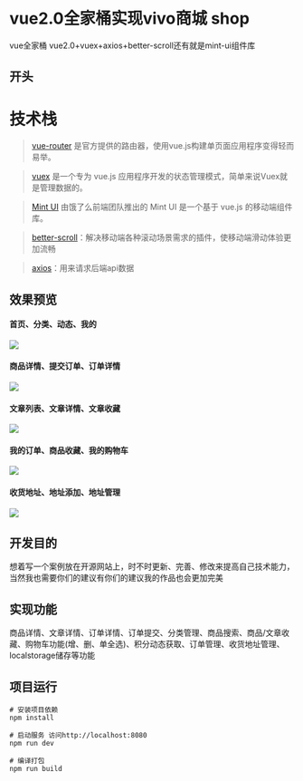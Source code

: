 # vue2.0全家桶实现vivo商城 shop
vue全家桶 vue2.0+vuex+axios+better-scroll还有就是mint-ui组件库

## 开头

# 技术栈
> [vue-router](https://router.vuejs.org/zh-cn/) 是官方提供的路由器，使用vue.js构建单页面应用程序变得轻而易举。

> [vuex](https://vuex.vuejs.org/zh-cn/) 是一个专为 vue.js 应用程序开发的状态管理模式，简单来说Vuex就是管理数据的。

> [Mint UI](http://mint-ui.github.io/#!/zh-cn) 由饿了么前端团队推出的 Mint UI 是一个基于 vue.js 的移动端组件库。

> [better-scroll](http://ustbhuangyi.github.io/better-scroll/doc/options.html)：解决移动端各种滚动场景需求的插件，使移动端滑动体验更加流畅

> [axios](https://www.npmjs.com/package/axios)：用来请求后端api数据

## 效果预览

#### 首页、分类、动态、我的
![](https://user-gold-cdn.xitu.io/2018/5/17/1636ba09e546a28f?w=1555&h=608&f=png&s=419439)

#### 商品详情、提交订单、订单详情
![](https://user-gold-cdn.xitu.io/2018/5/17/1636bb0a57c224a2?w=1555&h=608&f=png&s=305775)

#### 文章列表、文章详情、文章收藏
![](https://user-gold-cdn.xitu.io/2018/5/26/1639adefcd1b5296?w=1555&h=608&f=png&s=637802)

#### 我的订单、商品收藏、我的购物车
![](https://user-gold-cdn.xitu.io/2018/5/18/16371f71217202ea?w=1555&h=608&f=png&s=246290)

#### 收货地址、地址添加、地址管理
![](https://user-gold-cdn.xitu.io/2018/5/26/1639add2f11ba68d?w=1555&h=608&f=png&s=127953)

## 开发目的
想着写一个案例放在开源网站上，时不时更新、完善、修改来提高自己技术能力，当然我也需要你们的建议有你们的建议我的作品也会更加完美

## 实现功能
商品详情、文章详情、订单详情、订单提交、分类管理、商品搜索、商品/文章收藏、购物车功能(增、删、单全选)、积分动态获取、订单管理、收货地址管理、localstorage储存等功能


## 项目运行
```
# 安装项目依赖
npm install 

# 启动服务 访问http://localhost:8080
npm run dev

# 编译打包
npm run build
```

